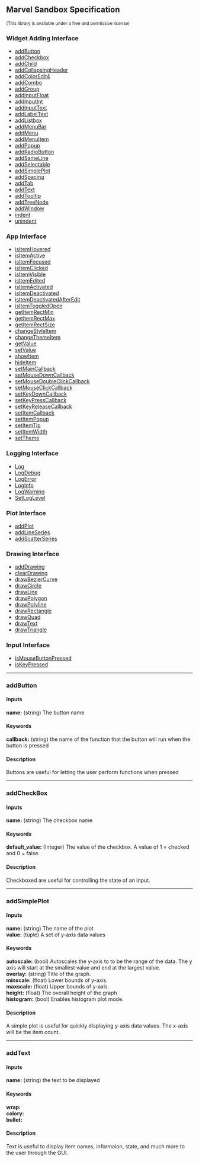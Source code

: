 ## Marvel Sandbox Specification
<sub>(This library is available under a free and permissive license)</sub>

### Widget Adding Interface
- [addButton](#addButton)
- [addCheckbox](#addCheckbox)
- [addChild](#addChild)
- [addCollapsingHeader](#addCollapsingHeader)
- [addColorEdit4](#addColorEdit4)
- [addCombo](#addCombo)
- [addGroup](#addGroup)
- [addInputFloat](#addInputFloat)
- [addInputInt](#addInputInt)
- [addInputText](#addInputText)
- [addLabelText](#addlabeltext)
- [addListbox](#addListbox)
- [addMenuBar](#addMenuBar)
- [addMenu](#addMenu)
- [addMenuItem](#addMenuItem)
- [addPopup](#addPopup)
- [addRadioButton](#addRadioButton)
- [addSameLine](#addSameLine)
- [addSelectable](#addSelectable)
- [addSimplePlot](#addsimpleplot)
- [addSpacing](#addSpacing)
- [addTab](#addTab)
- [addText](#addtext)
- [addTooltip](#addTooltip)
- [addTreeNode](#addTreeNode)
- [addWindow](#addWindow)
- [indent](#indent)
- [unindent](#unindent)


### App Interface
- [isItemHovered](#isItemHovered)
- [isItemActive](#isItemActive)
- [isItemFocused](#isItemFocused)
- [isItemClicked](#isItemClicked)
- [isItemVisible](#isItemVisible)
- [isItemEdited](#isItemEdited)
- [isItemActivated](#isItemActivated)
- [isItemDeactivated](#isItemDeactivated)
- [isItemDeactivatedAfterEdit](#isItemDeactivatedAfterEdit)
- [isItemToggledOpen](#isItemToggledOpen)
- [getItemRectMin](#getItemRectMin)
- [getItemRectMax](#getItemRectMax)
- [getItemRectSize](#getItemRectSize)
- [changeStyleItem](#changeStyleItem)
- [changeThemeItem](#changeThemeItem)
- [getValue](#getValue)
- [setValue](#setValue)
- [showItem](#showItem)
- [hideItem](#hideItem)
- [setMainCallback](#setMainCallback)
- [setMouseDownCallback](#setMouseDownCallback)
- [setMouseDoubleClickCallback](#setMouseDoubleClickCallback)
- [setMouseClickCallback](#setMouseClickCallback)
- [setKeyDownCallback](#setKeyDownCallback)
- [setKeyPressCallback](#setKeyPressCallback)
- [setKeyReleaseCallback](#setKeyReleaseCallback)
- [setItemCallback](#setItemCallback)
- [setItemPopup](#setItemPopup)
- [setItemTip](#setItemTip)
- [setItemWidth](#setItemWidth)
- [setTheme](#setTheme)



### Logging Interface
- [Log](#Log)
- [LogDebug](#LogDebug)
- [LogError](#LogError)
- [LogInfo](#LogInfo)
- [LogWarning](#LogWarning)
- [SetLogLevel](#SetLogLevel)


### Plot Interface
- [addPlot](#addPlot)
- [addLineSeries](#addLineSeries)
- [addScatterSeries](#addScatterSeries)


### Drawing Interface
- [addDrawing](#addDrawing)
- [clearDrawing](#clearDrawing)
- [drawBezierCurve](#drawBezierCurve)
- [drawCircle](#drawCircle)
- [drawLine](#drawLine)
- [drawPolygon](#drawPolygon)
- [drawPolyline](#drawPolyline)
- [drawRectangle](#drawRectangle)
- [drawQuad](#drawQuad)
- [drawText](#drawText)
- [drawTriangle](#drawTriangle)


### Input Interface
- [isMouseButtonPressed](#isMouseButtonPressed)
- [isKeyPressed](#isKeyPressed)



--------------------------------
### addButton
#### Inputs
**name:** (string) The button name

#### Keywords
**callback:** (string) the name of the function that the button will run when the button is pressed

#### Description
Buttons are useful for letting the user perform functions when pressed 

---------------------------------

### addCheckBox
#### Inputs
**name:** (string) The checkbox name

#### Keywords
**default_value:** (Integer) The value of the checkbox. A value of 1 = checked and 0 = false. 

#### Description
Checkboxed are useful for controlling the state of an input.

---------------------------------

### addSimplePlot
#### Inputs
**name:** (string) The name of the plot
</br>**value:** (tuple) A set of y-axis data values

#### Keywords
**autoscale:** (bool) Autoscales the y-axis to to be the range of the data. The y axis will start at the smallest value and end at the largest value.
</br>**overlay:** (string) Title of the graph.
</br>**minscale:** (float) Lower bounds of y-axis.
</br>**maxscale:** (float) Upper bounds of y-axis.
</br>**height:** (float) The overall height of the graph
</br>**histogram:** (bool) Enables histogram plot mode.

#### Description
A simple plot is useful for quickly displaying y-axis data values. The x-axis will be the item count.

--------------------------------

### addText
#### Inputs
**name:** (string) the text to be displayed

#### Keywords
**wrap:**
</br>**colory:**
</br>**bullet:**

#### Description
Text is useful to display item names, informaion, state, and much more to the user through the GUI.
